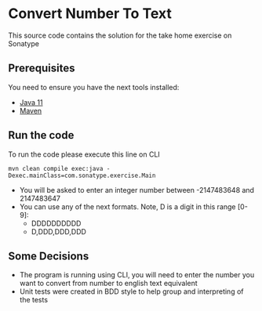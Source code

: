 # Convert Number To Text
This source code contains the solution for the take home exercise on Sonatype

## Prerequisites
You need to ensure you have the next tools installed: 
* [Java 11](https://www.oracle.com/java/technologies/javase-jdk11-downloads.html)
* [Maven](https://maven.apache.org/)

## Run the code
To run the code please execute this line on CLI

```shell
mvn clean compile exec:java -Dexec.mainClass=com.sonatype.exercise.Main
```
* You will be asked to enter an integer number between  -2147483648 and 2147483647
* You can use any of the next formats. Note, D is a digit in this range [0-9]:
    * DDDDDDDDDD
    * D,DDD,DDD,DDD

## Some Decisions
* The program is running using CLI, you will need to enter the number you want to convert from number to english text equivalent
* Unit tests were created in BDD style to help group and interpreting of the tests  